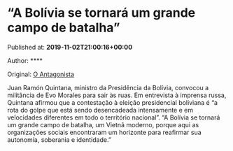 
# “A Bolívia se tornará um grande campo de batalha”

Published at: **2019-11-02T21:00:16+00:00**

Author: ****

Original: [O Antagonista](https://www.oantagonista.com/mundo/a-bolivia-se-tornara-um-grande-campo-de-batalha/)

Juan Ramón Quintana, ministro da Presidência da Bolívia, convocou a militância de Evo Morales para sair às ruas.
Em entrevista à imprensa russa, Quintana afirmou que a contestação à eleição presidencial boliviana é “a rota do golpe que está sendo desencadeada intensamente e em velocidades diferentes em todo o território nacional”.
“A Bolívia se tornará um grande campo de batalha, um Vietnã moderno, porque aqui as organizações sociais encontraram um horizonte para reafirmar sua autonomia, soberania e identidade.”
